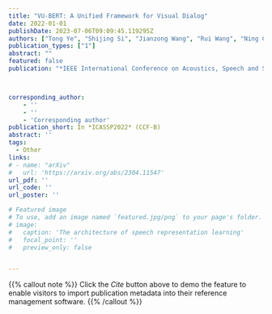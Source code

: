```yaml
---
title: "VU-BERT: A Unified Framework for Visual Dialog"
date: 2022-01-01
publishDate: 2023-07-06T09:09:45.119295Z
authors: ["Tong Ye", "Shijing Si", "Jianzong Wang", "Rui Wang", "Ning Cheng", "Jing Xiao"]
publication_types: ["1"]
abstract: ""
featured: false
publication: "*IEEE International Conference on Acoustics, Speech and Signal Processing*"



corresponding_author:
    - ''
    - ''
    - 'Corresponding author'
publication_short: In *ICASSP2022* (CCF-B)
abstract: ''
tags:
  - Other
links:
# - name: "arXiv"
#   url: 'https://arxiv.org/abs/2304.11547'
url_pdf: ''
url_code: ''
url_poster: ''

# Featured image
# To use, add an image named `featured.jpg/png` to your page's folder.
# image:
#   caption: 'The architecture of speech representation learning'
#   focal_point: ''
#   preview_only: false


---
```


{{% callout note %}}
Click the _Cite_ button above to demo the feature to enable visitors to import publication metadata into their reference management software.
{{% /callout %}}



